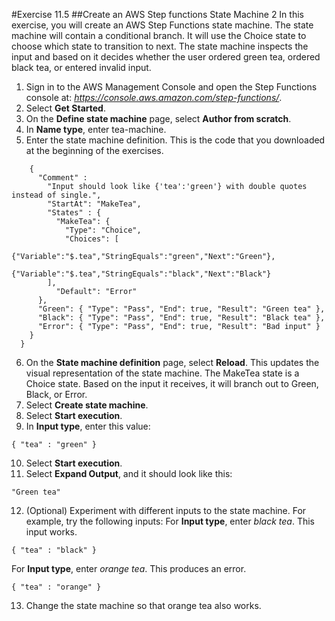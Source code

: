 #Exercise 11.5
##Create an AWS Step functions State Machine 2
In this exercise, you will  create an  AWS  Step  Functions  state machine.  The state machine will contain a conditional branch. It will use the Choice state to choose which state to transition to next.
The state machine inspects the input and based on it decides whether the user ordered green tea, ordered black tea, or entered invalid input.
1.	Sign in to the AWS Management Console and open the Step Functions console at:
*https://console.aws.amazon.com/step-functions/*.
2.	Select **Get Started**.
3.	On the **Define state machine** page, select **Author from scratch**.
4.	In **Name type**, enter tea-machine.
5.	Enter the state machine definition.
  This is the code that you downloaded at the beginning of the exercises.
```
    {
      "Comment" :
        "Input should look like {'tea':'green'} with double quotes instead of single.",
        "StartAt": "MakeTea",
        "States" : {
          "MakeTea": {
            "Type": "Choice",
            "Choices": [
              {"Variable":"$.tea","StringEquals":"green","Next":"Green"},
              {"Variable":"$.tea","StringEquals":"black","Next":"Black"}
        ],
          "Default": "Error"
      },
      "Green": { "Type": "Pass", "End": true, "Result": "Green tea" },
      "Black": { "Type": "Pass", "End": true, "Result": "Black tea" },
      "Error": { "Type": "Pass", "End": true, "Result": "Bad input" }
    }
  }
```
6.	On the **State machine definition** page, select **Reload**.
This updates the visual  representation of  the  state machine.  The MakeTea state is a Choice state. Based on the input it receives, it will branch out to Green, Black, or Error.
7.	Select **Create state machine**.
8.	Select **Start execution**.
9.	In **Input type**, enter this value:
```
{ "tea" : "green" }
```
10.	Select **Start execution**.
11.	Select **Expand Output**, and it should look like this:
```
"Green tea"
```
12.	(Optional) Experiment with different inputs to the state machine. For example, try the following inputs:
For **Input type**, enter *black tea*. This input works.
```
{ "tea" : "black" }
```
For **Input type**, enter *orange tea*. This produces an error.
```
{ "tea" : "orange" }
```
13.	Change the state machine so that orange tea also works.
